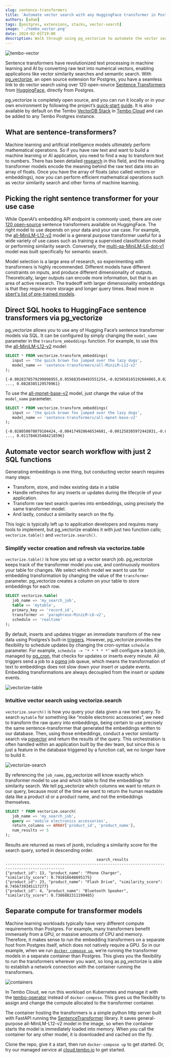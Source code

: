 ```yaml
---
slug: sentence-transformers
title: 'Automate vector search with any HuggingFace transformer in Postgres'
authors: [adam]
tags: [postgres, extensions, stacks, vector-search]
image: './tembo_vector.png'
date: 2024-02-01T19:00
description: Walk through using pg_vectorize to automate the vector search workflow in Postgres. Use pg_vectorize transform text to embeddings, and host Sentence Transformers in a container next to Postgres.
---
```


![tembo-vector](./tembo_vector.png "tembo-vector")

Sentence transformers have revolutionized text processing in machine learning and AI by converting raw text into numerical vectors, enabling applications like vector similarity searches and semantic search. With [pg_vectorize](https://github.com/tembo-io/pg_vectorize), an open source extension for Postgres, you have a seamless link to do vector search using over 120 open-source [Sentence Transformers](https://huggingface.co/sentence-transformers) from [HuggingFace](https://huggingface.co), directly from Postgres.

pg_vectorize is completely open source, and you can run it locally or in your own environment by following the project’s [quick-start guide](https://github.com/tembo-io/pg_vectorize?tab=readme-ov-file#pg_vectorize). It is also available by default on the Tembo [VectorDB Stack](https://tembo.io/docs/tembo-stacks/vector-db) in [Tembo Cloud](https://tembo.io) and can be added to any Tembo Postgres instance.

## What are sentence-transformers?

Machine learning and artificial intelligence models ultimately perform mathematical operations. So if you have raw text and want to build a machine learning or AI application, you need to find a way to transform text to numbers. There has been detailed [research](https://arxiv.org/abs/1908.10084) in this field, and  the resulting transformer models encode the meaning behind the raw text data into an array of floats. Once you have the array of floats (also called vectors or embeddings), now you can perform efficient mathematical operations such as vector similarity search and other forms of machine learning.

## Picking the right sentence transformer for your use case

While OpenAI’s embedding API endpoint is commonly used, there are over [120 open-source](https://huggingface.co/sentence-transformers) sentence transformers available on HuggingFace. The right model to use depends on your data and your use case. For example, the [all-MiniLM-L12-v2](https://huggingface.co/sentence-transformers/all-MiniLM-L12-v2) model is a general purpose transformer useful for a wide variety of use cases such as training a supervised classification model or performing similarity search. Conversely, the [multi-qa-MiniLM-L6-dot-v1](https://huggingface.co/sentence-transformers/multi-qa-MiniLM-L6-dot-v1) model was built specifically for semantic search.

Model selection is a large area of research, so experimenting with transformers is highly recommended. Different models have different constraints on inputs, and produce different dimensionality of outputs. Theoretically, larger outputs can encode more information, but that is an area of active research. The tradeoff with larger dimensionality embeddings is that they require more storage and longer query times. Read more in [sbert's list of pre-trained models](https://www.sbert.net/docs/pretrained_models.html).

## Direct SQL hooks to HuggingFace sentence transformers via pg_vectorize

pg_vectorize allows you to use any of Hugging Face’s sentence transformer models via SQL. It can be configured by simply changing the `model_name` parameter in the `transform_embeddings` function. For example, to use this the [all-MiniLM-L12-v2](https://huggingface.co/sentence-transformers/all-MiniLM-L12-v2) model:

```sql
SELECT * FROM vectorize.transform_embeddings(
   input => 'the quick brown fox jumped over the lazy dogs',
   model_name => 'sentence-transformers/all-MiniLM-L12-v2'
);
```

```text
{-0.0028378579299896955,0.055683549493551254,-0.025058165192604065,0.02842593938112259, ..., 0.0828385129570961}
```

To use the [all-mpnet-base-v2](https://huggingface.co/sentence-transformers/all-mpnet-base-v2) model, just change the value of the `model_name` parameter.

```sql
SELECT * FROM vectorize.transform_embeddings(
   input => 'the quick brown fox jumped over the lazy dogs',
   model_name => 'sentence-transformers/all-mpnet-base-v2'
);
```

```text
{-0.028050078079104424,-0.004174928646534681,-0.001258305972442031,-0.017915889620780945, ..., 0.011784635484218596}
```

## Automate vector search workflow with just 2 SQL functions

Generating embeddings is one thing, but conducting vector search requires many steps:

* Transform, store, and index existing data in a table
* Handle refreshes for any inserts or updates during the lifecycle of your application.
* Transform raw text search queries into embeddings, using precisely the same transformer model.
* And lastly, conduct a similarity search on the fly.

This logic is typically left up to application developers and requires many tools to implement, but pg_vectorize enables it with just two function calls; `vectorize.table()` and `vectorize.search()`.

### Simplify vector creation and refresh via vectorize.table

`vectorize.table()` is how you set up a vector search job. pg_vectorize keeps track of the transformer model you use, and continuously monitors your table for changes. We select which model we want to use for embedding transformation by changing the value of the `transformer` parameter. pg_vectorize creates a column on your table to store embeddings for each row.

```sql
SELECT vectorize.table(
   job_name => 'my_search_job',
   table => 'mytable',
   primary_key => 'record_id',
   transformer => 'paraphrase-MiniLM-L6-v2',
   schedule => 'realtime'
);
```

By default, inserts and updates trigger an immediate transform of the new data using Postgres’s built-in [triggers](https://www.postgresql.org/docs/current/sql-createtrigger.html). However, pg_vectorize provides the flexibility to schedule updates by changing the cron-syntax `schedule` parameter. For example, `schedule -> ‘* * * * *’` will configure a batch job, managed by [pg_cron](https://github.com/citusdata/pg_cron), that checks for updates or inserts every minute. All triggers send a job to a [pgmq](https://github.com/tembo-io/pgmq) job queue, which means the transformation of text to embeddings does not slow down your insert or update events. Embedding transformations are always decoupled from the insert or update events.

![vectorize-table](./vectorize-table.png "vectorize-table")

### Intuitive vector search using vectorize.search

`vectorize.search()` is how you query your data given a raw text query. To search `mytable` for something like “mobile electronic accessories”, we need to transform the raw query into embeddings, being certain to use precisely the same sentence-transformer that generated the embeddings written to our database. Then, using those embeddings, conduct a vector similarity search via [pgvector](https://github.com/pgvector/pgvector) and return the results of the query. This orchestration is often handled within an application built by the dev team, but since this is just a feature in the database triggered by a function call, we no longer have to build it.

![vectorize-search](./vectorize-search.png "vectorize-search")

By referencing the `job_name`, pg_vectorize will know exactly which transformer model to use and which table to find the embeddings for similarity search. We tell pg_vectorize which columns we want to return in our query, because most of the time we want to return the human readable data like a product id or a product name, and not the embeddings themselves.

```sql
SELECT * FROM vectorize.search(
   job_name => 'my_search_job',
   query => 'mobile electronics accessories',
   return_columns => ARRAY['product_id', 'product_name'],
   num_results => 5
);
```

Results are returned as rows of jsonb, including a similarity score for the search query, sorted in descending order.

```text
                                        search_results                                        
------------------------------------------------------------------------------------------------
{"product_id": 13, "product_name": "Phone Charger", "similarity_score": 0.791816648695175}
{"product_id": 23, "product_name": "Flash Drive", "similarity_score": 0.7456739345117277}
{"product_id": 4, "product_name": "Bluetooth Speaker", "similarity_score": 0.7386882311199485}
```

## Separate compute for transformer models

Machine learning workloads typically have very different compute requirements than Postgres. For example, many transformers benefit immensely from a GPU, or massive amounts of CPU and memory. Therefore, it makes sense to run the embedding transformers on a separate host from Postgres itself, which does not natively require a GPU. So in our example, when we run [`docker compose up`](https://github.com/tembo-io/pg_vectorize/blob/main/docker-compose.yml), we’re running the transformer models in a separate container than Postgres. This gives you the flexibility to run the transformers wherever you want, so long as pg_vectorize is able to establish a network connection with the container running the transformers.

![containers](./containers.png "containers")

In Tembo Cloud, we run this workload on Kubernetes and manage it with the [tembo-operator](https://github.com/tembo-io/tembo/tree/main/tembo-operator) instead of `docker-compose`. This gives us the flexibility to assign and change the compute allocated to the transformer container.

The container hosting the transformers is a simple python http server built with FastAPI running the [SentenceTransformer](https://pypi.org/project/sentence-transformers/) library. It saves general-purpose all-MiniLM-L12-v2 model in the image, so when the container starts the model is immediately loaded into memory. When you call the container for any other model, it is downloaded and cached on the fly.

Clone the repo, give it a start, then run `docker-compose up` to get started. Or, try our managed service at [cloud.tembo.io](https://cloud.tembo.io) to get started.
